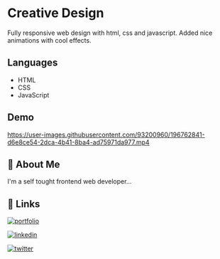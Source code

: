 # Creative Design

Fully responsive web design with html, css and javascript. Added nice animations with cool effects.

## Languages

- HTML
- CSS
- JavaScript

## Demo

https://user-images.githubusercontent.com/93200960/196762841-d6e8ce54-2dca-4b41-8ba4-ad75971da977.mp4

## 🚀 About Me

I'm a self tought frontend web developer...

## 🔗 Links

[![portfolio](https://img.shields.io/badge/my_portfolio-000?style=for-the-badge&logo=ko-fi&logoColor=white)](https://portfolio-me-karanchandekar.vercel.app/)

[![linkedin](https://img.shields.io/badge/linkedin-0A66C2?style=for-the-badge&logo=linkedin&logoColor=white)](https://www.linkedin.com/in/karan-chandekar-a87263219/)

[![twitter](https://img.shields.io/badge/twitter-1DA1F2?style=for-the-badge&logo=twitter&logoColor=white)](https://twitter.com/karanchandekar1)
